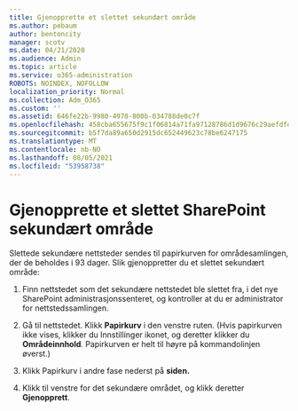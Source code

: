 ```yaml
---
title: Gjenopprette et slettet sekundært område
ms.author: pebaum
author: bentoncity
manager: scotv
ms.date: 04/21/2020
ms.audience: Admin
ms.topic: article
ms.service: o365-administration
ROBOTS: NOINDEX, NOFOLLOW
localization_priority: Normal
ms.collection: Adm_O365
ms.custom: ''
ms.assetid: 646fe22b-9980-4970-800b-034788de0c7f
ms.openlocfilehash: 458cba655675f9c1f06814a71fa97128786d1d9676c29aefdfd752c2d26917d2
ms.sourcegitcommit: b5f7da89a650d2915dc652449623c78be6247175
ms.translationtype: MT
ms.contentlocale: nb-NO
ms.lasthandoff: 08/05/2021
ms.locfileid: "53958738"
---
```

# <a name="restore-a-deleted-sharepoint-subsite"></a>Gjenopprette et slettet SharePoint sekundært område

Slettede sekundære nettsteder sendes til papirkurven for områdesamlingen, der de beholdes i 93 dager. Slik gjenoppretter du et slettet sekundært område:
  
1. Finn nettstedet som det sekundære nettstedet ble slettet fra, i det nye SharePoint administrasjonssenteret, og kontroller at du er administrator for nettstedssamlingen. 
    
2. Gå til nettstedet. Klikk **Papirkurv** i den venstre ruten. (Hvis papirkurven ikke vises, klikker du Innstillinger ikonet, og deretter klikker du **Områdeinnhold**. Papirkurven er helt til høyre på kommandolinjen øverst.)
    
3. Klikk Papirkurv i andre fase nederst på **siden.**
    
4. Klikk til venstre for det sekundære området, og klikk deretter **Gjenopprett**.
    

